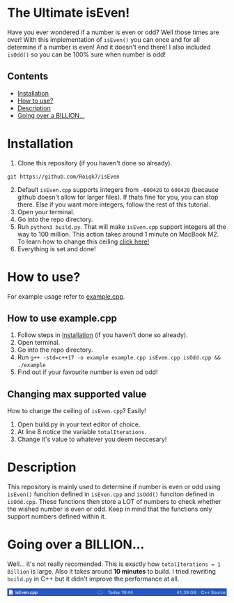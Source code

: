 # The Ultimate isEven!

Have you ever wondered if a number is even or odd? Well those times are over! With this implementation of `isEven()` you can once and for all determine if a number is even! And it doesn't end there! I also included `isOdd()` so you can be 100% sure when number is odd!

## Contents
* [Installation](#Installation)
* [How to use?](#HowToUse)
* [Description](#Description)
* [Going over a BILLION...](#TheTruth)

# Installation <a name="Installation"></a>

1. Clone this repository (if you haven't done so already).
```
git https://github.com/Roiqk7/isEven
```
2. Default `isEven.cpp` supports integers from `-600420` to `600420` (because github doesn't allow for larger files). If thats fine for you, you can stop there. Else if you want more integers, follow the rest of this tutorial.
3. Open your terminal.
4. Go into the repo directory.
5. Run `python3 build.py`. That will make `isEven.cpp` support integers all the way to 100 million. This action takes around 1 minute on MacBook M2. To learn how to change this ceiling [click here!](#ChangingMaxSupportedValue)
6. Everything is set and done!

# How to use? <a name="HowToUse"></a>

For example usage refer to [example.cpp](src/example.cpp).

## How to use example.cpp

1. Follow steps in [Installation](#Installation) (if you haven't done so already).
2. Open terminal.
3. Go into the repo directory.
4. Run `g++ -std=c++17 -o example example.cpp isEven.cpp isOdd.cpp && ./example`
5. Find out if your favourite number is even od odd!

## Changing max supported value <a name="ChangingMaxSupportedValue"></a>

How to change the ceiling of `isEven.cpp`? Easily!

1. Open build.py in your text editor of choice.
2. At line 8 notice the variable `totalIterations`.
3. Change it's value to whatever you deem neccesary!

# Description <a name="Description"></a>

This repository is mainly used to determine if number is even or odd using `isEven()` funcition defined in `isEven.cpp` and `isOdd()` funciton defined in `isOdd.cpp`. These functions then store a LOT of numbers to check whether the wished number is even or odd. Keep in mind that the functions only support numbers defined within it.

# Going over a BILLION... <a name="TheTruth"></a>

Well... it's not really recomended. This is exactly how `totalIterations = 1 Billion` is large. Also it takes around **10 minutes** to build. I tried rewriting `build.py` in C++ but it didn't improve the performance at all. 

![Startup](https://github.com/Roiqk7/isEven/blob/main/.github/billionFileSize.png?raw=true)
